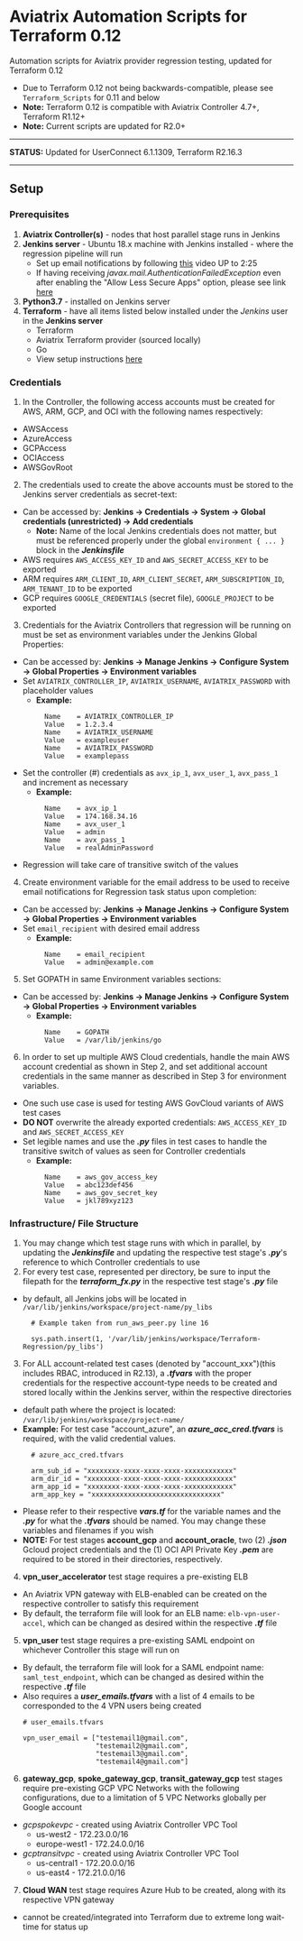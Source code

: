 # Aviatrix Automation Scripts for Terraform 0.12

Automation scripts for Aviatrix provider regression testing, updated for Terraform 0.12

- Due to Terraform 0.12 not being backwards-compatible, please see ```Terraform_Scripts``` for 0.11 and below
- **Note:** Terraform 0.12 is compatible with Aviatrix Controller 4.7+, Terraform R1.12+
- **Note:** Current scripts are updated for R2.0+

---
**STATUS:** Updated for UserConnect 6.1.1309, Terraform R2.16.3

---

## Setup
### Prerequisites
1. **Aviatrix Controller(s)** - nodes that host parallel stage runs in Jenkins
2. **Jenkins server** - Ubuntu 18.x machine with Jenkins installed - where the regression pipeline will run
    * Set up email notifications by following [this](https://www.youtube.com/watch?v=DULs4Wq4xMg) video UP to 2:25
    * If having receiving *javax.mail.AuthenticationFailedException* even after enabling the "Allow Less Secure Apps" option, please see link [here](https://accounts.google.com/DisplayUnlockCaptcha)
3. **Python3.7** - installed on Jenkins server
4. **Terraform** - have all items listed below installed under the *Jenkins* user in the **Jenkins server**
    * Terraform
    * Aviatrix Terraform provider (sourced locally)
    * Go
    * View setup instructions [here](https://github.com/terraform-providers/terraform-provider-aviatrix/blob/master/README.md)

### Credentials
1. In the Controller, the following access accounts must be created for AWS, ARM, GCP, and OCI with the following names respectively:
  * AWSAccess
  * AzureAccess
  * GCPAccess
  * OCIAccess
  * AWSGovRoot
2. The credentials used to create the above accounts must be stored to the Jenkins server credentials as secret-text:
  * Can be accessed by: **Jenkins -> Credentials -> System -> Global credentials (unrestricted) -> Add credentials**
    * **Note:** Name of the local Jenkins credentials does not matter, but must be referenced properly under the global ``environment { ... }`` block in the ***Jenkinsfile***
  * AWS requires ``AWS_ACCESS_KEY_ID`` and ``AWS_SECRET_ACCESS_KEY`` to be exported
  * ARM requires ``ARM_CLIENT_ID``, ``ARM_CLIENT_SECRET``, ``ARM_SUBSCRIPTION_ID``, ``ARM_TENANT_ID`` to be exported
  * GCP requires ``GOOGLE_CREDENTIALS`` (secret file), ``GOOGLE_PROJECT`` to be exported
3. Credentials for the Aviatrix Controllers that regression will be running on must be set as environment variables under the Jenkins Global Properties:
  * Can be accessed by: **Jenkins -> Manage Jenkins -> Configure System -> Global Properties -> Environment variables**
  * Set ``AVIATRIX_CONTROLLER_IP``, ``AVIATRIX_USERNAME``, ``AVIATRIX_PASSWORD`` with placeholder values
    * **Example:**
      ```
        Name    = AVIATRIX_CONTROLLER_IP
        Value   = 1.2.3.4
        Name    = AVIATRIX_USERNAME
        Value   = exampleuser
        Name    = AVIATRIX_PASSWORD
        Value   = examplepass
      ```
  * Set the controller (#) credentials as ``avx_ip_1``, ``avx_user_1``, ``avx_pass_1`` and increment as necessary
    * **Example:**
      ```
        Name    = avx_ip_1
        Value   = 174.168.34.16
        Name    = avx_user_1
        Value   = admin
        Name    = avx_pass_1
        Value   = realAdminPassword
      ```
  * Regression will take care of transitive switch of the values
4. Create environment variable for the email address to be used to receive email notifications for Regression task status upon completion:
  * Can be accessed by: **Jenkins -> Manage Jenkins -> Configure System -> Global Properties -> Environment variables**
  * Set ``email_recipient`` with desired email address
    * **Example:**
      ```
        Name    = email_recipient
        Value   = admin@example.com
      ```
5. Set GOPATH in same Environment variables sections:
  * Can be accessed by: **Jenkins -> Manage Jenkins -> Configure System -> Global Properties -> Environment variables**
    * **Example:**
      ```
        Name    = GOPATH
        Value   = /var/lib/jenkins/go
      ```
6. In order to set up multiple AWS Cloud credentials, handle the main AWS account credential as shown in Step 2, and set additional account credentials in the same manner as described in Step 3 for environment variables.
  * One such use case is used for testing AWS GovCloud variants of AWS test cases
  * **DO NOT** overwrite the already exported credentials: ``AWS_ACCESS_KEY_ID`` and ``AWS_SECRET_ACCESS_KEY``
  * Set legible names and use the ***.py*** files in test cases to handle the transitive switch of values as seen for Controller credentials
    * **Example:**
      ```
        Name    = aws_gov_access_key
        Value   = abc123def456
        Name    = aws_gov_secret_key
        Value   = jkl789xyz123
      ```

### Infrastructure/ File Structure
1. You may change which test stage runs with which in parallel, by updating the ***Jenkinsfile*** and updating the respective test stage's ***.py***'s reference to which Controller credentials to use
2. For every test case, represented per directory, be sure to input the filepath for the ***terraform_fx.py*** in the respective test stage's ***.py*** file
  * by default, all Jenkins jobs will be located in ``/var/lib/jenkins/workspace/project-name/py_libs``
    ```
      # Example taken from run_aws_peer.py line 16

      sys.path.insert(1, '/var/lib/jenkins/workspace/Terraform-Regression/py_libs')
    ```
3. For ALL account-related test cases (denoted by "account_xxx")(this includes RBAC, introduced in R2.13), a ***.tfvars*** with the proper credentials for the respective account-type needs to be created and stored locally within the Jenkins server, within the respective directories
  * default path where the project is located: ``/var/lib/jenkins/workspace/project-name/``
  * **Example:** For test case "account_azure", an ***azure_acc_cred.tfvars*** is required, with the valid credential values.
    ```
      # azure_acc_cred.tfvars

      arm_sub_id = "xxxxxxxx-xxxx-xxxx-xxxx-xxxxxxxxxxxx"
      arm_dir_id = "xxxxxxxx-xxxx-xxxx-xxxx-xxxxxxxxxxxx"
      arm_app_id = "xxxxxxxx-xxxx-xxxx-xxxx-xxxxxxxxxxxx"
      arm_app_key = "xxxxxxxxxxxxxxxxxxxxxxxxxxxxxxxx"
    ```
  * Please refer to their respective ***vars.tf*** for the variable names and the ***.py*** for what the ***.tfvars*** should be named. You may change these variables and filenames if you wish
  * **NOTE:** For test stages **account_gcp** and **account_oracle**, two (2) ***.json*** Gcloud project credentials and the (1) OCI API Private Key ***.pem*** are required to be stored in their directories, respectively.
4. **vpn_user_accelerator** test stage requires a pre-existing ELB
  * An Aviatrix VPN gateway with ELB-enabled can be created on the respective controller to satisfy this requirement
  * By default, the terraform file will look for an ELB name: ``elb-vpn-user-accel``, which can be changed as desired within the respective ***.tf*** file
5. **vpn_user** test stage requires a pre-existing SAML endpoint on whichever Controller this stage will run on
  * By default, the terraform file will look for a SAML endpoint name: ``saml_test_endpoint``, which can be changed as desired within the respective ***.tf*** file
  * Also requires a ***user_emails.tfvars*** with a list of 4 emails to be corresponded to the 4 VPN users being created
    ```
    # user_emails.tfvars

    vpn_user_email = ["testemail1@gmail.com",
                      "testemail2@gmail.com",
                      "testemail3@gmail.com",
                      "testemail4@gmail.com"]
    ```
6. **gateway_gcp**, **spoke_gateway_gcp**, **transit_gateway_gcp** test stages require pre-existing GCP VPC Networks with the following configurations, due to a limitation of 5 VPC Networks globally per Google account
  * *gcpspokevpc* - created using Aviatrix Controller VPC Tool
    * us-west2 - 172.23.0.0/16
    * europe-west1 - 172.24.0.0/16
  * *gcptransitvpc* - created using Aviatrix Controller VPC Tool
    * us-central1 - 172.20.0.0/16
    * us-east4 - 172.21.0.0/16
7. **Cloud WAN** test stage requires Azure Hub to be created, along with its respective VPN gateway
  - cannot be created/integrated into Terraform due to extreme long wait-time for status up

